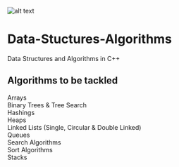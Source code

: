 ![alt text](https://i.ytimg.com/vi/tJizCA9z48U/maxresdefault.jpg)  
# Data-Stuctures-Algorithms
Data Structures and Algorithms in C++  

## Algorithms to be tackled
Arrays  
Binary Trees & Tree Search  
Hashings  
Heaps  
Linked Lists (Single, Circular & Double Linked)  
Queues  
Search Algorithms  
Sort Algorithms  
Stacks  